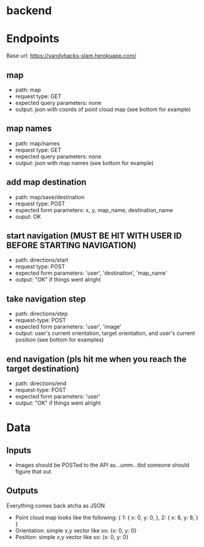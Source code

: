 # backend

# Endpoints

Base url: https://vandyhacks-slam.herokuapp.com/

## map
- path: map
- request type: GET
- expected query parameters: none
- output: json with coords of point cloud map (see bottom for example)

## map names
- path: map/names
- request type: GET
- expected query parameters: none
- output: json with map names (see bottom for example)

## add map destination
- path: map/save/destination
- request type: POST
- expected form parameters: x, y, map_name, destination_name
- ouput: OK

## start navigation (MUST BE HIT WITH USER ID BEFORE STARTING NAVIGATION)
- path: directions/start
- request type: POST
- expected form parameters: 'user', 'destination', 'map_name'
- output: "OK" if things went alright

## take navigation step
- path: directions/step
- request-type: POST
- expected form parameters: 'user', 'image'
- output: user's current orientation, target orientation, and user's current position (see bottom for examples)

## end navigation (pls hit me when you reach the target destination)
- path: directions/end
- request-type: POST
- expected form parameters: 'user'
- output: "OK" if things went alright

# Data
## Inputs
- Images should be POSTed to the API as...umm...tbd someone should figure that out

## Outputs
Everything comes back atcha as JSON
- Point cloud map looks like the following:
{ 1:
    { x: 0,
      y: 0,
    },
  2:
    { x: 8,
      y: 8,
    }
}
- Orientation: simple x,y vector like so: {x: 0, y: 0}
- Position: simple x,y vector like so: (x: 0, y: 0}
